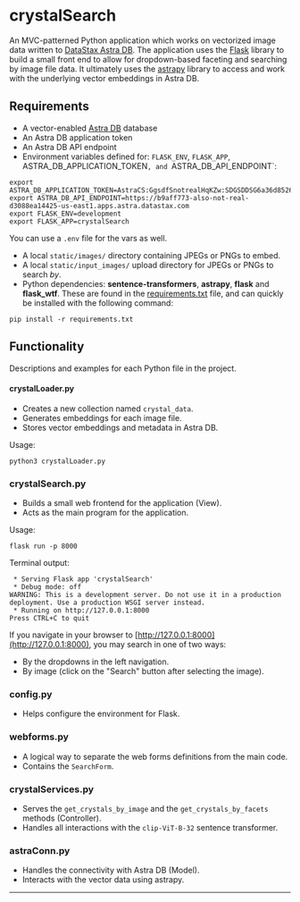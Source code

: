 # crystalSearch

An MVC-patterned Python application which works on vectorized image data written to [DataStax Astra DB](https://astra.datastax.com). The application uses the [Flask](https://https://flask.palletsprojects.com/en/3.0.x/) library to build a small front end to allow for dropdown-based faceting and searching by image file data. It ultimately uses the [astrapy](https://github.com/datastax/astrapy) library to access and work with the underlying vector embeddings in Astra DB.

## Requirements

 - A vector-enabled [Astra DB](https://astra.datastax.com) database
 - An Astra DB application token
 - An Astra DB API endpoint
 - Environment variables defined for: `FLASK_ENV`, `FLASK_APP`, ASTRA_DB_APPLICATION_TOKEN`, and `ASTRA_DB_API_ENDPOINT`:

```
export ASTRA_DB_APPLICATION_TOKEN=AstraCS:GgsdfSnotrealHqKZw:SDGSDDSG6a36d8526BLAHBLAHBLAHc18d40
export ASTRA_DB_API_ENDPOINT=https://b9aff773-also-not-real-d3088ea14425-us-east1.apps.astra.datastax.com
export FLASK_ENV=development
export FLASK_APP=crystalSearch
```

You can use a `.env` file for the vars as well.

 - A local `static/images/` directory containing JPEGs or PNGs to embed.
 - A local `static/input_images/` upload directory for JPEGs or PNGs to search _by_.
 - Python dependencies: **sentence-transformers**, **astrapy**, **flask** and **flask_wtf**. These are found in the [requirements.txt](requirements.txt) file, and can quickly be installed with the following command:

```
pip install -r requirements.txt
```

## Functionality

Descriptions and examples for each Python file in the project.

#### crystalLoader.py

 - Creates a new collection named `crystal_data`.
 - Generates embeddings for each image file.
 - Stores vector embeddings and metadata in Astra DB.

Usage:

```
python3 crystalLoader.py
```

### crystalSearch.py

 - Builds a small web frontend for the application (View).
 - Acts as the main program for the application.

Usage:

```
flask run -p 8000
```

Terminal output:

```
 * Serving Flask app 'crystalSearch'
 * Debug mode: off
WARNING: This is a development server. Do not use it in a production deployment. Use a production WSGI server instead.
 * Running on http://127.0.0.1:8000
Press CTRL+C to quit
```

If you navigate in your browser to [http://127.0.0.1:8000](http://127.0.0.1:8000), you may search in one of two ways:

 - By the dropdowns in the left navigation.
 - By image (click on the "Search" button after selecting the image).

### config.py

 - Helps configure the environment for Flask.

### webforms.py

 - A logical way to separate the web forms definitions from the main code.
 - Contains the `SearchForm`.

### crystalServices.py

 - Serves the `get_crystals_by_image` and the `get_crystals_by_facets` methods (Controller).
 - Handles all interactions with the `clip-ViT-B-32` sentence transformer.

### astraConn.py

 - Handles the connectivity with Astra DB (Model).
 - Interacts with the vector data using astrapy.
---------------------------------------------------------------------------------------------------------------------------------------
